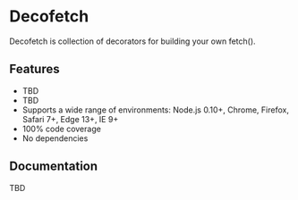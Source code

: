 # Decofetch

Decofetch is collection of decorators for building your own fetch().  

## Features

*  TBD
*  TBD
*  Supports a wide range of environments: Node.js 0.10+, Chrome, Firefox, Safari 7+, Edge 13+, IE 9+
*  100% code coverage
*  No dependencies

## Documentation

TBD